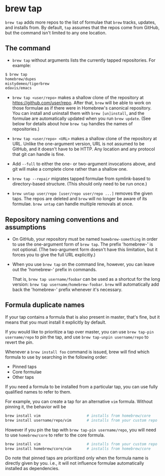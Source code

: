 # brew tap

`brew tap` adds more repos to the list of formulae that `brew` tracks, updates,
and installs from. By default, `tap` assumes that the repos come from GitHub,
but the command isn't limited to any one location.

## The command

* `brew tap` without arguments lists the currently tapped repositories. For
  example:

```bash
$ brew tap
homebrew/dupes
mistydemeo/tigerbrew
edavis/emacs
```

* `brew tap <user/repo>` makes a shallow clone of the repository at
  https://github.com/user/repo. After that, `brew` will be able to work on
  those formulae as if there were in Homebrew's canonical repository. You can
  install and uninstall them with `brew [un]install`, and the formulae are
  automatically updated when you run `brew update`. (See below for details
  about how `brew tap` handles the names of repositories.)

* `brew tap <user/repo> <URL>` makes a shallow clone of the repository at URL.
  Unlike the one-argument version, URL is not assumed to be GitHub, and it
  doesn't have to be HTTP. Any location and any protocol that git can handle is
  fine.

* Add `--full` to either the one- or two-argument invocations above, and git
  will make a complete clone rather than a shallow one.

* `brew tap --repair` migrates tapped formulae from symlink-based to
  directory-based structure. (This should only need to be run once.)

* `brew untap user/repo [user/repo user/repo ...]` removes the given taps. The
  repos are deleted and `brew` will no longer be aware of its formulae. `brew
  untap` can handle multiple removals at once.

## Repository naming conventions and assumptions

* On GitHub, your repository must be named `homebrew-something` in order to use
  the one-argument form of `brew tap`.  The prefix 'homebrew-' is not optional.
  (The two-argument form doesn't have this limitation, but it forces you to
  give the full URL explicitly.)

* When you use `brew tap` on the command line, however, you can leave out the
  'homebrew-' prefix in commands.

  That is, `brew tap username/foobar` can be used as a shortcut for the long
  version: `brew tap username/homebrew-foobar`. `brew` will automatically add
  back the 'homebrew-' prefix whenever it's necessary.

## Formula duplicate names

If your tap contains a formula that is also present in master, that's fine,
but it means that you must install it explicitly by default.

If you would like to prioritize a tap over master, you can use
`brew tap-pin username/repo` to pin the tap,
and use `brew tap-unpin username/repo` to revert the pin.

Whenever a `brew install foo` command is issued, brew will find which formula
to use by searching in the following order:

* Pinned taps
* Core formulae
* Other taps

If you need a formula to be installed from a particular tap, you can use fully
qualified names to refer to them.

For example, you can create a tap for an alternative `vim` formula. Without
pinning it, the behavior will be

```bash
brew install vim                     # installs from homebrew/core
brew install username/repo/vim       # installs from your custom repo
```

However if you pin the tap with `brew tap-pin username/repo`, you will need to
use `homebrew/core` to refer to the core formula.

```bash
brew install vim                     # installs from your custom repo
brew install homebrew/core/vim       # installs from homebrew/core
```

Do note that pinned taps are prioritized only when the formula name is directly
given by you. i.e., it will not influence formulae automatically installed as
dependencies.
